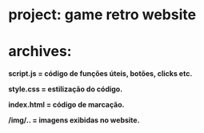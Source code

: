 # project: game retro website

# archives:

**script.js = código de funções úteis, botões, clicks etc.**

**style.css = estilização do código.**

**index.html = código de marcação.**

**/img/.. = imagens exibidas no website.**
